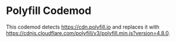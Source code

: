 # Polyfill Codemod

This codemod detects https://cdn.polyfill.io‎ and replaces it with https://cdnjs.cloudflare.com/polyfill/v3/polyfill.min.js?version=4.8.0.



